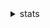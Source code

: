 <details>
  <summary>stats</summary>
  <p align="center">
      <img src="https://github-readme-stats.vercel.app/api?username=nothub&theme=gruvbox&hide_border=true&show_icons=true&count_private=true&hide_title=true&line_height=20"/>
      <br>
      <img src="https://github-profile-trophy.vercel.app/?username=nothub&theme=gruvbox&no-frame=true&row=1&margin-w=8"/>
      <br>
      <img src="contrib-graph.svg"/>
  </p>
</details>
